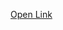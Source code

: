 <a href="https://aronnok093.github.io/Facebook-logo-code-with-html-and-css/facebook_lo.html">Open Link</a>
<!--github custom domain ip:
CNAME
www.example.com
Set up an account, login
Go to Domains -> Add a Domain to FreeDNS Domain: yourdomain.com Shared State: Shared: Public
Go to Domains -> yourdomain.com -> Manage
Click the Add button at the top-right Type: A Subdomain: blank Domain: yourdomain.com (public)(broken!) Destination: 192.30.252.153 Wildcard: ticked
Click the Add button next to yourdomain.com again, same settings as last time, but this time use the ip: 192.30.252.154

to GitHub.com, create an account, and login
Create a new Repository, mame it yourdomain.com, leave it as Public, and tick `Initialize this repository with a README``
Click Settings (in the right-middle -- for the repo, not for your account)
Under Github Pages click Automatic page generator
Make any changes you like, put in a Google Analytics ID if you want awesome free stats, click Continue to layouts
Choose a theme, or just go with the default and change it later. Click Publish Page
Your page can now be viewed at http://<your github username>.github.io/<your repo name>/
Back on your repo's page, click Branch: master and change to the gh-pages branch
Next to the Branch selector, it will show yourdomain.com, followed by a / and a +. Click the + to create a new file.
Name the file CNAME and put yourdomain.com inside as the contents, click Commit new file to save it.

185.199.108.153
185.199.109.153
185.199.110.153
185.199.111.153
-->
